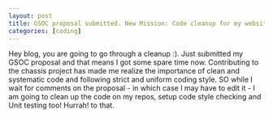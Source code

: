 ```yaml
---
layout: post
title: GSOC proposal submitted. New Mission: Code cleanup for my website and blog
categories: [coding]
---
```

Hey blog, you are going to go through a cleanup :). Just submitted my GSOC proposal and that means I got some spare time now.
Contributing to the chassis project has made me realize the importance of clean and systematic code and following strict and uniform coding style. SO while I wait for comments on the proposal - in which case I may have to edit it - I am going to clean up the code on my repos, setup code style checking and Unit testing too!
Hurrah! to that. 
